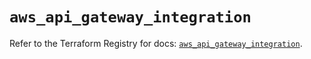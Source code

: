 # `aws_api_gateway_integration`

Refer to the Terraform Registry for docs: [`aws_api_gateway_integration`](https://registry.terraform.io/providers/hashicorp/aws/3.76.1/docs/resources/api_gateway_integration).
